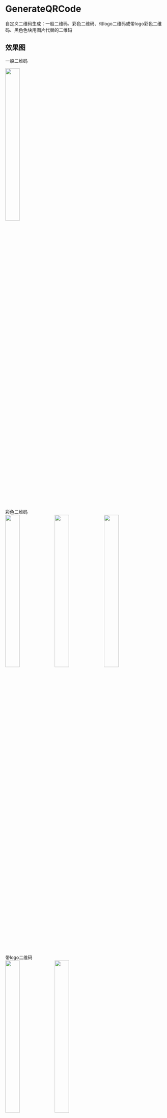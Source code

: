 # GenerateQRCode
自定义二维码生成：一般二维码、彩色二维码、带logo二维码或带logo彩色二维码、黑色色块用图片代替的二维码

## 效果图

一般二维码
<div>
<img src="https://github.com/yangxch/GenerateQRCode/raw/master/screenshot/一般二维码.jpg" width="30%" height="35%">
  <br><br>
彩色二维码<br>
<img src="https://github.com/yangxch/GenerateQRCode/raw/master/screenshot/绿色二维码.jpg" width="30%" height="35%">
<img src="https://github.com/yangxch/GenerateQRCode/raw/master/screenshot/蓝色二维码.jpg" width="30%" height="35%">
<img src="https://github.com/yangxch/GenerateQRCode/raw/master/screenshot/黄色二维码.jpg" width="30%" height="35%">
</div>

带logo二维码<br>
<img src="https://github.com/yangxch/GenerateQRCode/raw/master/screenshot/logo1.jpg" width="30%" height="35%">
<img src="https://github.com/yangxch/GenerateQRCode/raw/master/screenshot/logo2.jpg" width="30%" height="35%">

带logo彩色二维码<br>
<img src="https://github.com/yangxch/GenerateQRCode/raw/master/screenshot/带logo蓝色.jpg" width="35%" height="35%">

黑色色块用图片代替的二维码<br>
<img src="https://github.com/yangxch/GenerateQRCode/raw/master/screenshot/黑色色块用图片代替1.jpg" width="30%" height="35%">
<img src="https://github.com/yangxch/GenerateQRCode/raw/master/screenshot/黑色色块用图片代替2.jpg" width="30%" height="35%">

黑色色块用图片代替且带logo<br>
<img src="https://github.com/yangxch/GenerateQRCode/raw/master/screenshot/黑色色块用图片代替还带logo.jpg" width="35%" height="35%">

<br>

### 动态更换logo和黑色色块

增加拍照或从相册选取图片功能
<br><br>
<img src="https://github.com/yangxch/GenerateQRCode/raw/master/screenshot/choose.jpg" width="30%" height="35%">
<img src="https://github.com/yangxch/GenerateQRCode/raw/master/screenshot/takephoto.jpg" width="30%" height="35%">

<br><br>
<img src="https://github.com/yangxch/GenerateQRCode/raw/master/screenshot/album.jpg" width="30%" height="35%">
<img src="https://github.com/yangxch/GenerateQRCode/raw/master/screenshot/result.jpg" width="30%" height="35%">

<br><br>

### 二维码保存和分享
<img src="https://github.com/yangxch/GenerateQRCode/raw/master/screenshot/choose_save.jpg" width="30%" height="35%"> <img src="https://github.com/yangxch/GenerateQRCode/raw/master/screenshot/save.jpg" width="30%" height="35%">

<br>

<img src="https://github.com/yangxch/GenerateQRCode/raw/master/screenshot/share_list.jpg" width="30%" height="35%"> <img src="https://github.com/yangxch/GenerateQRCode/raw/master/screenshot/share.jpg" width="30%" height="35%">

***
更多技术干货，欢迎关注我的公众号：ChaoYoung
<br><img src="https://github.com/yangxch/GenerateQRCode/raw/master/screenshot/qrcode_chaoyoung.jpg" width="20%" height="20%">


